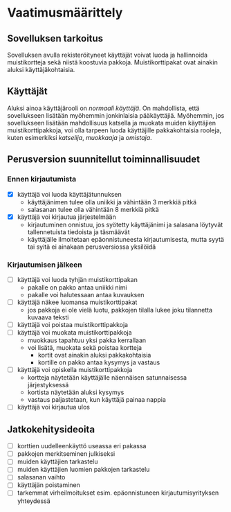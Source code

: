 # Vaatimusmäärittely

## Sovelluksen tarkoitus

Sovelluksen avulla rekisteröityneet käyttäjät voivat luoda ja hallinnoida muistikortteja sekä niistä koostuvia pakkoja. Muistikorttipakat ovat ainakin aluksi käyttäjäkohtaisia.

## Käyttäjät

Aluksi ainoa käyttäjärooli on _normaali käyttäjä_. On mahdollista, että sovellukseen lisätään myöhemmin jonkinlaisia pääkäyttäjiä. Myöhemmin, jos sovellukseen lisätään mahdollisuus katsella ja muokata muiden käyttäjien muistikorttipakkoja, voi olla tarpeen luoda käyttäjille pakkakohtaisia rooleja, kuten esimerkiksi _katselija_, _muokkaaja_ ja _omistaja_.

## Perusversion suunnitellut toiminnallisuudet

### Ennen kirjautumista

- [x] käyttäjä voi luoda käyttäjätunnuksen
  - käyttäjänimen tulee olla uniikki ja vähintään 3 merkkiä pitkä
  - salasanan tulee olla vähintään 8 merkkiä pitkä
- [x] käyttäjä voi kirjautua järjestelmään
  - kirjautuminen onnistuu, jos syötetty käyttäjänimi ja salasana löytyvät tallennetuista tiedoista ja täsmäävät
  - käyttäjälle ilmoitetaan epäonnistuneesta kirjautumisesta, mutta syytä tai syitä ei ainakaan perusversiossa yksilöidä

### Kirjautumisen jälkeen

- [ ] käyttäjä voi luoda tyhjän muistikorttipakan
  - pakalle on pakko antaa uniikki nimi
  - pakalle voi halutessaan antaa kuvauksen
- [ ] käyttäjä näkee luomansa muistikorttipakat
  - jos pakkoja ei ole vielä luotu, pakkojen tilalla lukee joku tilannetta kuvaava teksti
- [ ] käyttäjä voi poistaa muistikorttipakkoja
- [ ] käyttäjä voi muokata muistikorttipakkoja
  - muokkaus tapahtuu yksi pakka kerrallaan
  - voi lisätä, muokata sekä poistaa kortteja
    - kortit ovat ainakin aluksi pakkakohtaisia
    - kortille on pakko antaa kysymys ja vastaus
- [ ] käyttäjä voi opiskella muistikorttipakkoja
  - kortteja näytetään käyttäjälle näennäisen satunnaisessa järjestyksessä
  - kortista näytetään aluksi kysymys
  - vastaus paljastetaan, kun käyttäjä painaa nappia
- [ ] käyttäjä voi kirjautua ulos

## Jatkokehitysideoita

- [ ] korttien uudelleenkäyttö useassa eri pakassa
- [ ] pakkojen merkitseminen julkiseksi
- [ ] muiden käyttäjien tarkastelu
- [ ] muiden käyttäjien luomien pakkojen tarkastelu
- [ ] salasanan vaihto
- [ ] käyttäjän poistaminen
- [ ] tarkemmat virheilmoitukset esim. epäonnistuneen kirjautumisyrityksen yhteydessä
